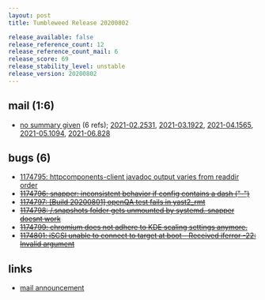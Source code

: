 ```yaml
---
layout: post
title: Tumbleweed Release 20200802

release_available: false
release_reference_count: 12
release_reference_count_mail: 6
release_score: 69
release_stability_level: unstable
release_version: 20200802
---
```


## mail (1:6)

- [no summary given](https://lists.opensuse.org/archives/list/factory@lists.opensuse.org/thread/EKD4BRXLWITIVF4EH6GPZ6NHN4MYQCRJ) (6 refs); [2021-02.2531](https://lists.opensuse.org/archives/list/factory@lists.opensuse.org/thread/EKD4BRXLWITIVF4EH6GPZ6NHN4MYQCRJ), [2021-03.1922](https://lists.opensuse.org/archives/list/factory@lists.opensuse.org/thread/EKD4BRXLWITIVF4EH6GPZ6NHN4MYQCRJ), [2021-04.1565](https://lists.opensuse.org/archives/list/factory@lists.opensuse.org/thread/EKD4BRXLWITIVF4EH6GPZ6NHN4MYQCRJ), [2021-05.1094](https://lists.opensuse.org/archives/list/factory@lists.opensuse.org/thread/EKD4BRXLWITIVF4EH6GPZ6NHN4MYQCRJ), [2021-06.828](https://lists.opensuse.org/archives/list/factory@lists.opensuse.org/thread/EKD4BRXLWITIVF4EH6GPZ6NHN4MYQCRJ)

## bugs (6)

<!--more-->

- [1174795: httpcomponents-client javadoc output varies from readdir order](https://bugzilla.opensuse.org/show_bug.cgi?id=1174795)
- ~~[1174796: snapper: inconsistent behavior if config contains a dash ("-")](https://bugzilla.opensuse.org/show_bug.cgi?id=1174796)~~
- ~~[1174797: \[Build 20200801\] openQA test fails in yast2_rmt](https://bugzilla.opensuse.org/show_bug.cgi?id=1174797)~~
- ~~[1174798: /.snapshots folder gets unmounted by systemd. snapper doesnt work](https://bugzilla.opensuse.org/show_bug.cgi?id=1174798)~~
- ~~[1174799: chromium does not adhere to KDE scaling settings anymore.](https://bugzilla.opensuse.org/show_bug.cgi?id=1174799)~~
- ~~[1174801: iSCSI unable to connect to target at boot - Received iferror -22: Invalid argument](https://bugzilla.opensuse.org/show_bug.cgi?id=1174801)~~



## links

- [mail announcement](https://lists.opensuse.org/archives/list/factory@lists.opensuse.org/thread/EKD4BRXLWITIVF4EH6GPZ6NHN4MYQCRJ)
